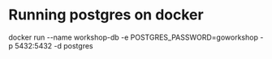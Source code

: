 # Running postgres on docker

docker run --name workshop-db -e POSTGRES_PASSWORD=goworkshop -p 5432:5432 -d postgres
